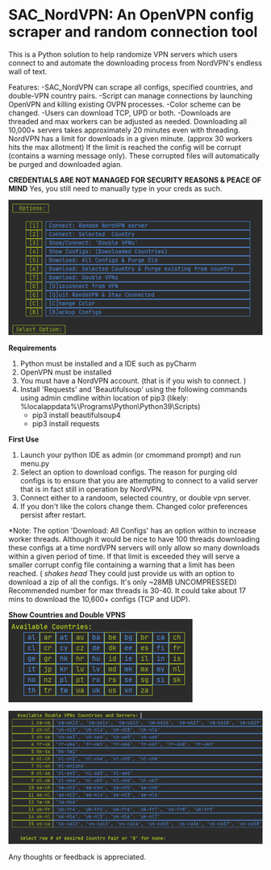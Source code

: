 # SAC_NordVPN:  An OpenVPN config scraper and random connection tool
This is a Python solution to help randomize VPN servers which users connect to and automate the downloading process from NordVPN's endless wall of text. 

Features:
   -SAC_NordVPN can scrape all configs, specified countries, and double-VPN country pairs. 
   -Script can manage connections by launching OpenVPN and killing existing OVPN processes. 
   -Color scheme can be changed.
   -Users can download TCP, UPD or both.
   -Downloads are threaded and max workers can be adjusted as needed. Downloading all 10,000+ servers takes approximately 20 minutes even with threading. NordVPN has a limit for downloads in a given minute. (approx 30 workers hits the max allotment)  If the limit is reached the config will be corrupt (contains a warning message only). These corrupted files will automatically be purged and downloaded agian. 

**CREDENTIALS ARE NOT MANAGED FOR SECURITY REASONS & PEACE OF MIND**
Yes, you still need to manually type in your creds as such.

[![SAC_NordVPN_Menu](https://github.com/ducksluck/SAC_NordVPN/blob/main/Menu.PNG)](#Menu)

**Requirements**  
 1) Python must be installed and a IDE such as pyCharm
 2) OpenVPN must be installed  
 3) You must have a NordVPN account. (that is if you wish to connect. )  
 4) Install 'Requests' and 'Beautifulsoup' using the following commands using admin cmdline within location of pip3 (likely:  %localappdata%\Programs\Python\Python39\Scripts)
	- pip3 install beautifulsoup4
	- pip3 install requests
 

**First Use**  

 1) Launch your python IDE as admin (or cmommand prompt) and run menu.py
 2) Select an option to download configs.  The reason for purging old configs is to ensure that you are attempting to connect to a valid server that is in fact still in operation by NordVPN.  
 3) Connect either to a randoom, selected country, or double vpn server.
 4) If you don't like the colors change them. Changed color preferences persist after restart.

*Note:  The option 'Download: All Configs' has an option within to increase worker threads. Although it would be nice to have 100 threads downloading these configs at a time nordVPN servers will only allow so many downloads within a given period of time. If that limit is exceeded they will serve a smaller corrupt config file containing a warning that a limit has been reached. ( *shakes head* They could just provide us with an option to download a zip of all the configs. It's only ~28MB UNCOMPRESSED) Recommended number for max threads is 30-40. It could take about 17 mins to download the 10,600+ configs (TCP and UDP).  


**Show Countries and Double VPNS**    
[![SAC_NordVPN_Countries](https://github.com/ducksluck/SAC_NordVPN/blob/main/Countries.PNG)](#Countries)
  

[![SAC_NordVPN_DoubleVPNs](https://github.com/ducksluck/SAC_NordVPN/blob/main/DoubleVPNs.PNG)](#DoubleVPNs)
 

Any thoughts or feedback is appreciated.
